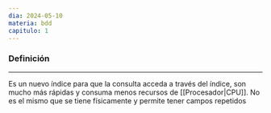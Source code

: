 ```yaml
---
dia: 2024-05-10
materia: bdd
capitulo: 1
---
```

### Definición
---
Es un nuevo índice para que la consulta acceda a través del índice, son mucho más rápidas y consuma menos recursos de [[Procesador|CPU]]. No es el mismo que se tiene físicamente y permite tener campos repetidos